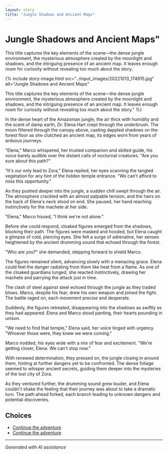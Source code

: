 ```yaml
---
layout: story
title: "Jungle Shadows and Ancient Maps"
---
```


# Jungle Shadows and Ancient Maps"

This title captures the key elements of the scene—the dense jungle environment, the mysterious atmosphere created by the moonlight and shadows, and the intriguing presence of an ancient map. It leaves enough room for curiosity without revealing too much about the story.

{% include story-image.html src="../input_images/20221013_174915.jpg" alt="Jungle Shadows and Ancient Maps"

This title captures the key elements of the scene—the dense jungle environment, the mysterious atmosphere created by the moonlight and shadows, and the intriguing presence of an ancient map. It leaves enough room for curiosity without revealing too much about the story." %}

In the dense heart of the Amazonian jungle, the air thick with humidity and the scent of damp earth, Dr. Elena Hart crept through the underbrush. The moon filtered through the canopy above, casting dappled shadows on the forest floor as she clutched an ancient map, its edges worn from years of arduous journeys.

"Elena," Marco whispered, her trusted companion and skilled guide, his voice barely audible over the distant calls of nocturnal creatures. "Are you sure about this path?"

"It's our only lead to Zora," Elena replied, her eyes scanning the tangled vegetation for any hint of the hidden temple entrance. "We can't afford to miss this opportunity."

As they pushed deeper into the jungle, a sudden chill swept through the air. The atmosphere crackled with an almost palpable tension, and the hairs on the back of Elena's neck stood on end. She paused, her hand reaching instinctively for the machete at her side.

"Elena," Marco hissed, "I think we're not alone."

Before she could respond, cloaked figures emerged from the shadows, blocking their path. The figures were masked and hooded, but Elena caught a glimpse of cold, piercing eyes. She felt a surge of adrenaline, her senses heightened by the ancient drumming sound that echoed through the forest.

"Who are you?" she demanded, stepping forward to shield Marco.

The figures remained silent, advancing slowly with a menacing grace. Elena could feel the danger radiating from them like heat from a flame. As one of the cloaked guardians lunged, she reacted instinctively, drawing her machete and parrying the attack just in time.

The clash of steel against steel echoed through the jungle as they traded blows. Marco, despite his fear, drew his own weapon and joined the fight. The battle raged on, each movement precise and desperate.

Suddenly, the figures retreated, disappearing into the shadows as swiftly as they had appeared. Elena and Marco stood panting, their hearts pounding in unison.

"We need to find that temple," Elena said, her voice tinged with urgency. "Whoever those were, they knew we were coming."

Marco nodded, his eyes wide with a mix of fear and excitement. "We're getting closer, Elena. We can't stop now."

With renewed determination, they pressed on, the jungle closing in around them, hinting at further dangers yet to be confronted. The dense foliage seemed to whisper ancient secrets, guiding them deeper into the mysteries of the lost city of Zora.

As they ventured further, the drumming sound grew louder, and Elena couldn't shake the feeling that their journey was about to take a dramatic turn. The path ahead forked, each branch leading to unknown dangers and potential discoveries.


## Choices

* [Continue the adventure](./463893960_8751402418287450_1246655841173803972_n)
* [Continue the adventure](./319815256_5961632573931129_6407827479216061436_)


---
*Generated with AI assistance*
